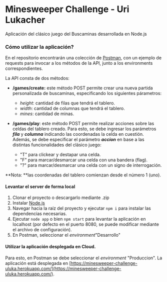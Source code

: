 # Minesweeper Challenge - Uri Lukacher

Aplicación del clásico juego del Buscaminas desarrollada en Node.js

### Cómo utilizar la aplicación?

En el repositorio encontrarán una colección de [Postman](https://www.postman.com/), con un ejemplo de requests para invocar a los métodos de la API, junto a los environments correspondientes.

La API consta de dos métodos:
- **/games/create:** este método POST permite crear una nueva partida personalizada de buscaminas, especificando los siguientes párametros:
	- *height*: cantidad de filas que tendrá el tablero.
	- *width*: cantidad de columnas que tendrá el tablero.
	- *mines*: cantidad de minas.


- **/games/play**: este método POST permite realizar acciones sobre las celdas del tablero creado. Para esto, se debe ingresar los parámetros ***fila*** y ***columna***  indicando las coordenadas la celda en cuestión.
Además, se debe especificar el parámetro ***accion***  en base a las distintas funcionalidades del clásico juego:
	- "T" para clickear y destapar una celda.
	- "F" para marcar/desmarcar una celda con una bandera (flag).
	- "?" para marcar/desmarcar una celda con un signo de interrogación.

**Nota: **las coordenadas del tablero comienzan desde el número 1 (uno).


#### Levantar el server de forma local

1. Clonar el proyecto o descargarlo mediante .zip
2. Instalar [Node.js](https://nodejs.org/es/)
3. Navegar hacia la raíz del proyecto y ejecutar `npm i` para instalar las dependencias necesarias.
4. Ejecutar `node app` o bien `npm start` para levantar la aplicación en localhost (por defecto en el puerto 8080, se puede modificar mediante el archivo de configuración).
5. En Postman, seleccionar el *environment*"Desarrollo"


#### Utilizar la aplicación desplegada en Cloud.
Para esto, en Postman se debe seleccionar el *environment* "Produccion". 
La aplicación está desplegada en  [https://minesweeper-challenge-uluka.herokuapp.com/](https://minesweeper-challenge-uluka.herokuapp.com/).
